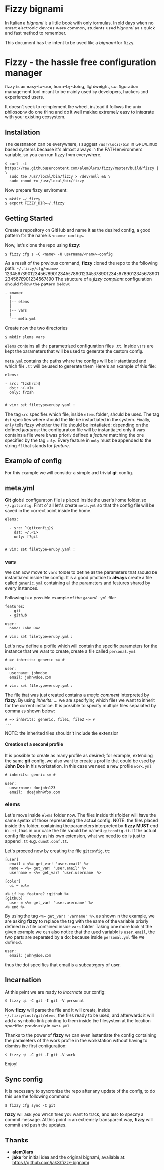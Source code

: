 # Fizzy bignami
In Italian a *bignami* is a little book with only formulas. In old days when no
smart electronic devices were common, students used *bignami* as a quick and
fast method to remember.

This document has the intent to be used like a *bignami* for fizzy.

# Fizzy - the hassle free configuration manager
fizzy is an easy-to-use, learn-by-doing, lightweight, configuration management
tool meant to be mainly used by developers, hackers and experienced users.

It doesn't seek to reimplement the wheel, instead it follows the unix philosophy
do one thing and do it well making extremely easy to integrate with your 
existing ecosystem.

## Installation
The destination can be everywhere, I suggest `/usr/local/bin` in GNU/Linux 
based systems because it's almost always in the PATH environment variable, 
so you can run fizzy from everywhere.

```
$ curl -sL https://raw.githubusercontent.com/alem0lars/fizzy/master/build/fizzy | \
  sudo tee /usr/local/bin/fizzy > /dev/null && \
  sudo chmod +x /usr/local/bin/fizzy
```

Now prepare fizzy enviroment:

```
$ mkdir ~/.fizzy
$ export FIZZY_DIR=~/.fizzy
```

## Getting Started
Create a repository on GitHub and name it as the desired config, a good pattern
for the name is `<name>-configs`.

Now, let's clone the repo using **fizzy**:
```
$ fizzy cfg s -C <name> -U username/<name>-config
```
As a result of the previous command, **fizzy** cloned the repo to the following
path:
`~/.fizzy/cfg/<name>`
12345678901234567890123456789012345678901234567890123456789012345678901234567890
The structure of a *fizzy compliant* configuration should follow the pattern
below:
```
- <name>
  |
  |-- elems
  |
  |-- vars
  |
  `-- meta.yml
```
Create now the two directories
```
$ mkdir elems vars
```

`elems` contains all the parametrized configuration files `.tt`. Inside `vars`
are kept the parameters that will be used to generate the custom config.

`meta.yml` contains the paths where the configs will be instantiated and which
file `.tt` will be used to generate them.
Here's an example of this file:
```
elems:

- src: ^(zshrc)$
  dst: ~/.<1>
  only: f?zsh


# vim: set filetype=eruby.yaml :
```
The tag `src` specifies which file, inside `elems` folder, should be used. The
tag `dst` specifies where should the file be instantiated in the system.
Finally, `only` tells fizzy whether the file should be instatiated:
depending on the defined *features*: the configuration file will be instantiated
only if `vars` contains a file were it was priorly defined a *feature* matching
the one specified by the tag `only`. Every feature in `only` must be appended to
the string `f?` that stands for *feature*.

## Example of config

For this example we will consider a simple and trivial **git** config.

## meta.yml

**Git** global configuration file is placed inside the user's home folder, so
`~/.gitconfig`.
First of all let's create `meta.yml` so that the config file will be saved
in the correct point inside the home.
```
elems:

  - src: ^(gitconfig)$
    dst: ~/.<1>
    only: f?git


# vim: set filetype=eruby.yaml :
```

### vars

We can now move to `vars` folder to define all the parameters that should be
instantiated inside the config.
It is a good practice to **always** create a file called `generic.yml`
containing all the parameters and features shared by every instances.

Following is a possible example of the `general.yml` file:
```
features:
  - git
  - github

user:
  name: John Doe

# vim: set filetype=eruby.yml :
```

Let's now define a profile which will contain the specific parameters for the
instance that we want to create, create a file called `personal.yml`
```
# => inherits: generic <= #

user:
  username: johndoe
  email: john@doe.com

# vim: set filetype=eruby.yml :
```
The file that was just created contains a *magic comment* interpreted by
**fizzy**. By using *inherits: ...* we are specifying which files we want to
inherit for the current instance.
It is possible to specify multiple files separated by comma as shown below:
```
# => inherits: generic, file1, file2 <= #
...
```
NOTE: the inherited files shouldn't include the extension

#### Creation of a second profile

It is possible to create as many profile as desired; for example, extending the
same **git** config, we also want to create a profile that could be used by
**John Doe** in his workstation. In this case we need a new profile `work.yml`
```
# inherits: genric <= #

user:
  unsername: doejohn123
  email:  doejohn@foo.com
```

### elems

Let's move inside `elems` folder now. The files inside this folder will have the
same syntax of those representing the actual config.
NOTE: the files placed inside this folder, containing the parameters interpreted
by **fizzy** **MUST** end in `.tt`, thus in our case the file should be named
`gitconfig.tt`. If the actual config file already as his own extension, what we
need to do is just to append `.tt` e.g. `dunst.conf.tt`.

Let's proceed now by creating the file `gitconfig.tt`:
```
[user]
  email = <%= get_var! 'user.email' %>
  name = <%= get_var! 'user.email' %>
  username = <%= get_var! 'user.username' %>

[color]
  ui = auto

<% if has_feature? :github %>
[github]
  user = <%= get_var! 'user.username' %>
<% end %>
```
By using the tag `<%= get_var! 'varname' %>`, as shown in the example, we are
asking **fizzy** to replace the tag with the name of the variable priorly
defined in a file contained inside `vars` folder. Taking one more look at the
given example we can also notice that the used variable is `user.email`, the two
parts are separated by a dot because inside `personal.yml` file we defined:
```
user:
  email: john@doe.com
```
thus the dot specifies that email is a subcategory of user.

## Incarnation

At this point we are ready to *incarnate* our config:
```
$ fizzy qi -C git -I git -V personal
```
Now **fizzy** will parse the file and it will create, inside
`~/.fizzy/inst/git/elems`, the files ready to be used, and afterwards it will
add a symbolic link pointing to them inside the filesystem at the location
specified previously in `meta.yml`.

Thanks to the power of **fizzy** we can even instantiate the config containing
the parameters of the work profile in the workstation without having to dismiss
the first configuration:
```
$ fizzy qi -C git -I git -V work
```

Enjoy!

## Sync config

It is necessary to syncronize the repo after any update of the config, to do
this use the following command:
```
$ fizzy cfg sync -C git
```
**fizzy** will ask you which files you want to track, and also to specify a
commit message. At this point in an extremely transparent way, **fizzy** will
commit and push the updates.

## Thanks

* **alem0lars**
* **jake**
  for initial idea and the original bignami,
  available at: https://github.com/jak3/fizzy-bignami
